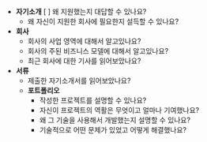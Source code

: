 
- __자기소개__
[ ] 왜 지원했는지 대답할 수 있나요?
  - 왜 자신이 지원한 회사에 필요한지 설득할 수 있나요?
- __회사__
  - 회사의 사업 영역에 대해서 알고있나요?
  - 회사의 주된 비즈니스 모델에 대해서 알고있나요?
  - 최근 회사에 대한 기사를 읽어보았나요? 
- __서류__
  - 제출한 자기소개서를 읽어보았나요?
  - __포트폴리오__
  	- 작성한 프로젝트를 설명할 수 있나요? 
	- 자신이 프로젝트의 역활은 무엇이고 얼마나 기여했나요?
    - 왜 그 기술을 사용해서 개발했는지 설명할 수 있나요?
	- 기술적으로 어떤 문제가 있었고 어떻게 해결했나요?
